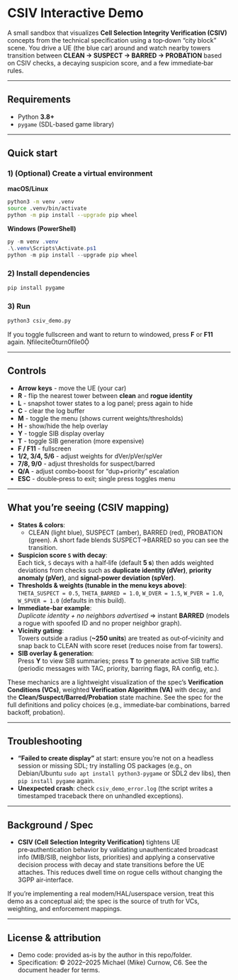 # CSIV Interactive Demo

A small sandbox that visualizes **Cell Selection Integrity Verification (CSIV)** concepts from the technical specification using a top‑down “city block” scene. You drive a UE (the blue car) around and watch nearby towers transition between **CLEAN → SUSPECT → BARRED → PROBATION** based on CSIV checks, a decaying suspicion score, and a few immediate‑bar rules.


---

## Requirements

- Python **3.8+**
- `pygame` (SDL-based game library)


---

## Quick start

### 1) (Optional) Create a virtual environment

**macOS/Linux**
```bash
python3 -m venv .venv
source .venv/bin/activate
python -m pip install --upgrade pip wheel
```

**Windows (PowerShell)**
```powershell
py -m venv .venv
.\.venv\Scripts\Activate.ps1
python -m pip install --upgrade pip wheel
```

### 2) Install dependencies
```bash
pip install pygame
```

### 3) Run
```bash
python3 csiv_demo.py
```
If you toggle fullscreen and want to return to windowed, press **F** or **F11** again. fileciteturn0file0

---

## Controls

- **Arrow keys** - move the UE (your car)
- **R** - flip the nearest tower between **clean** and **rogue identity**
- **L** - snapshot tower states to a log panel; press again to hide
- **C** - clear the log buffer
- **M** - toggle the menu (shows current weights/thresholds)
- **H** - show/hide the help overlay
- **Y** - toggle SIB display overlay
- **T** - toggle SIB generation (more expensive)
- **F / F11** - fullscreen
- **1/2, 3/4, 5/6** - adjust weights for dVer/pVer/spVer
- **7/8, 9/0** - adjust thresholds for suspect/barred
- **Q/A** - adjust combo‑boost for “dup+priority” escalation
- **ESC** - double‑press to exit; single press toggles menu

---

## What you’re seeing (CSIV mapping)

- **States & colors**:  
  - CLEAN (light blue), SUSPECT (amber), BARRED (red), PROBATION (green). A short fade blends SUSPECT→BARRED so you can see the transition.  
- **Suspicion score `S` with decay**:  
  Each tick, `S` decays with a half‑life (default **5 s**) then adds weighted deviations from checks such as **duplicate identity (dVer)**, **priority anomaly (pVer)**, and **signal‑power deviation (spVer)**. 
- **Thresholds & weights (tunable in the menu keys above)**:  
  `THETA_SUSPECT = 0.5`, `THETA_BARRED = 1.0`, `W_DVER = 1.5`, `W_PVER = 1.0`, `W_SPVER = 1.0` (defaults in this build). 
- **Immediate‑bar example**:  
  *Duplicate identity + no neighbors advertised* ⇒ instant **BARRED** (models a rogue with spoofed ID and no proper neighbor graph).
- **Vicinity gating**:  
  Towers outside a radius (**~250 units**) are treated as out‑of‑vicinity and snap back to CLEAN with score reset (reduces noise from far towers).  
- **SIB overlay & generation**:  
  Press **Y** to view SIB summaries; press **T** to generate active SIB traffic (periodic messages with TAC, priority, barring flags, RA config, etc.). 

These mechanics are a lightweight visualization of the spec’s **Verification Conditions (VCs)**, weighted **Verification Algorithm (VA)** with decay, and the **Clean/Suspect/Barred/Probation** state machine. See the spec for the full definitions and policy choices (e.g., immediate‑bar combinations, barred backoff, probation). 

---

## Troubleshooting

- **“Failed to create display”** at start: ensure you’re not on a headless session or missing SDL; try installing OS packages (e.g., on Debian/Ubuntu `sudo apt install python3-pygame` or SDL2 dev libs), then `pip install pygame` again. 
- **Unexpected crash**: check `csiv_demo_error.log` (the script writes a timestamped traceback there on unhandled exceptions). 

---

## Background / Spec

- **CSIV (Cell Selection Integrity Verification)** tightens UE pre‑authentication behavior by validating unauthenticated broadcast info (MIB/SIB, neighbor lists, priorities) and applying a conservative decision process with decay and state transitions before the UE attaches. This reduces dwell time on rogue cells without changing the 3GPP air‑interface.

If you’re implementing a real modem/HAL/userspace version, treat this demo as a conceptual aid; the spec is the source of truth for VCs, weighting, and enforcement mappings. 

---

## License & attribution

- Demo code: provided as‑is by the author in this repo/folder. 
- Specification: © 2022–2025 Michael (Mike) Curnow, C6. See the document header for terms. 
